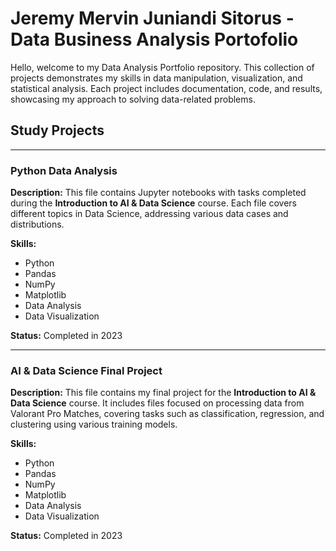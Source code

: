 # Jeremy Mervin Juniandi Sitorus - Data Business Analysis Portofolio

Hello, welcome to my Data Analysis Portfolio repository. This collection of projects demonstrates my skills in data manipulation, visualization, and statistical analysis. Each project includes documentation, code, and results, showcasing my approach to solving data-related problems.

## Study Projects
---
### Python Data Analysis

**Description:**
This file contains Jupyter notebooks with tasks completed during the **Introduction to AI & Data Science** course. Each file covers different topics in Data Science, addressing various data cases and distributions.

**Skills:**
- Python
- Pandas
- NumPy
- Matplotlib
- Data Analysis
- Data Visualization

**Status:**
Completed in 2023

---

### AI & Data Science Final Project

**Description:**
This file contains my final project for the **Introduction to AI & Data Science** course. It includes files focused on processing data from Valorant Pro Matches, covering tasks such as classification, regression, and clustering using various training models.

**Skills:**
- Python
- Pandas
- NumPy
- Matplotlib
- Data Analysis
- Data Visualization

**Status:**
Completed in 2023
